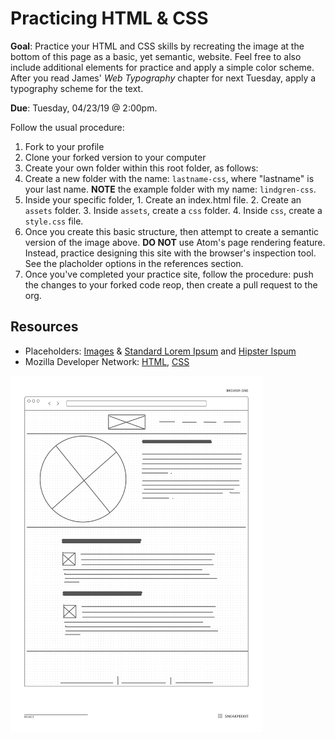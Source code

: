 # Practicing HTML & CSS

**Goal**: Practice your HTML and CSS skills by recreating the image at the bottom of this page as a basic, yet semantic, website. Feel free to also include additional elements for practice and apply a simple color scheme. After you read James' *Web Typography* chapter for next Tuesday, apply a typography scheme for the text.

**Due**: Tuesday, 04/23/19 @ 2:00pm.

Follow the usual procedure:

1. Fork to your profile
2. Clone your forked version to your computer
3. Create your own folder within this root folder, as follows:
  1. Create a new folder with the name: <code>lastname-css</code>, where "lastname" is your last name. **NOTE** the example folder with my name: <code>lindgren-css</code>.
  2. Inside your specific folder,
    1. Create an index.html file.
    2. Create an <code>assets</code> folder.
    3. Inside <code>assets</code>, create a <code>css</code> folder.
    4. Inside <code>css</code>, create a <code>style.css</code> file.
4. Once you create this basic structure, then attempt to create a semantic version of the image above. **DO NOT** use Atom's page rendering feature. Instead, practice designing this site with the browser's inspection tool. See the placholder options in the references section.
5. Once you've completed your practice site, follow the procedure: push the changes to your forked code reop, then create a pull request to the org.

## Resources

- Placeholders: <a href="https://placeholder.com/" target="_blank">Images</a> &amp; <a href="https://placeholder.com/text/lorem-ipsum/" target="_blank">Standard Lorem Ipsum</a> and <a href="https://hipsum.co/" target="_blank">Hipster Ispum</a>
- Mozilla Developer Network: <a href="https://developer.mozilla.org/en-US/docs/Web/HTML" target="_blank">HTML</a>, <a href="https://developer.mozilla.org/en-US/docs/Web/CSS" target="_blank">CSS</a>

<img style="width:80%" src="practice-wireframe.png" alt="Wireframe offered as viable design practice for students." />
